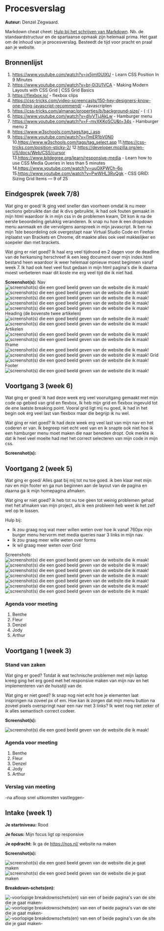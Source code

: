 # Procesverslag
**Auteur:** Denzel Zegwaard.

Markdown cheat cheet: [Hulp bij het schrijven van Markdown](https://github.com/adam-p/markdown-here/wiki/Markdown-Cheatsheet). Nb. de standaardstructuur en de spartaanse opmaak zijn helemaal prima. Het gaat om de inhoud van je procesverslag. Besteedt de tijd voor pracht en praal aan je website.



## Bronnenlijst
1. https://www.youtube.com/watch?v=jx5jmI0UlXU - Learn CSS Position In 9 Minutes
2. https://www.youtube.com/watch?v=br-0i3U1VCA - Making Modern Layouts with CSS Grid | CSS Grid Basics
3. https://flexbox.io/ - flexbox clips
4. https://css-tricks.com/video-screencasts/150-hey-designers-know-one-thing-javascript-recommend/ - Javascripten
5. https://css-tricks.com/almanac/properties/b/background-size/ - ( :( )
6. https://www.youtube.com/watch?v=dIyVTjJAkLw - Hamburger menu
7. https://www.youtube.com/watch?v=F-mvXKKoSCU&t=34s - Hamburger menu 2
8. https://www.w3schools.com/tags/tag_i.asp
9. https://www.youtube.com/watch?v=l1mER1bV0N0
10.https://www.w3schools.com/tags/tag_select.asp
11.https://css-tricks.com/position-sticky-2/
12.https://developer.mozilla.org/en-US/docs/Web/CSS/cursor
13.https://www.bitdegree.org/learn/responsive-media - Learn how to use CSS Media Queries in less than 5 minutes
14.https://www.youtube.com/watch?v=uuOXPWCh-6o
15.https://www.youtube.com/watch?v=PwWHL3RyQgk - CSS GRID: Sizing Grid Items — 9 of 25



## Eindgesprek (week 7/8)
Wat ging er goed/
Ik ging veel sneller dan voorheen omdat ik nu meer sections gebruikte dan dat ik divs gebruikte, ik had ook fouten gemaakt in mijn html waardoor ik in mijn css in de problemen kwam, Dit kon ik na de eerste beoordeling gelukkig veranderen. Ik snap nu hoe ik een dropdown menu aanmaak en die vervolgens aanspreek in  mijn javascript. Ik ben na mijn 1ste beoordeling ook overgestapt naar Virtual Studio Code en Firefox inplaatst van Brackets en Chrome, dit maakte alles ook veel makkelijker en soepeler dan met brackets. 

Wat ging er niet goed?
Ik haal erg veel tijdnood en 2 dagen voor de deadline van de herkansing herschreef ik een leeg document over mijn index.html bestand heen waardoor ik weer helemaal opnieuw moest beginnen vanaf week 7. Ik had ook heel veel fout gedaan in mijn html pagina's die ik daarna moest verbeteren maar dit koste me erg veel tijd die ik niet had. 

**Screenshot(s):**
Nav
![screenshot(s) die een goed beeld geven van de website die ik maak!](images/voortgang/1.png)
![screenshot(s) die een goed beeld geven van de website die ik maak!](images/voortgang/2.png)
![screenshot(s) die een goed beeld geven van de website die ik maak!](images/voortgang/3.png)
![screenshot(s) die een goed beeld geven van de website die ik maak!](images/voortgang/4.png)
![screenshot(s) die een goed beeld geven van de website die ik maak!](images/voortgang/5.png)
Heading (de bovenste twee artikelen)
![screenshot(s) die een goed beeld geven van de website die ik maak!](images/voortgang/6.png)
![screenshot(s) die een goed beeld geven van de website die ik maak!](images/voortgang/7.png)
Artikelen
![screenshot(s) die een goed beeld geven van de website die ik maak!](images/voortgang/8.png)
![screenshot(s) die een goed beeld geven van de website die ik maak!](images/voortgang/9.png)
Iframe
![screenshot(s) die een goed beeld geven van de website die ik maak!](images/voortgang/10.png)
![screenshot(s) die een goed beeld geven van de website die ik maak!](images/voortgang/11.png)
Grid
![screenshot(s) die een goed beeld geven van de website die ik maak!](images/voortgang/12.png)
Footer
![screenshot(s) die een goed beeld geven van de website die ik maak!](images/voortgang/13.png)

## Voortgang 3 (week 6)

Wat ging er goed/
Ik had deze week erg veel vooruitgang gemaakt met mijn code op gebied van grid en flexbox, Ik heb mijn grid en flexbox ingevuld tot de ene laatste breaking point. Vooral grid ligt mij nu goed, ik had in het begin ook erg veel last van flexbox maar die begrijp ik nu wel. 

Wat ging er niet goed?
Ik had deze week erg veel last van mijn nav en het coderen er van. Ik begreep niet echt veel van en ik snapte ook niet hoe ik een hamburger menu moet maken die naar beneden dropt. Ook merkte ik dat ik heel veel moeite had met het correct selecteren van mijn code in mijn css.

**Screenshot(s):**



## Voortgang 2 (week 5)

Wat ging er goed/
Alles gaat bij mij tot nu toe goed. ik ben klaar met mijn nav en mijn footer en ga nun beginnen aan de layout van de pagina en daarna ga ik mijn homepagina afmaken.

Wat ging er niet goed?
ik heb tot nu toe geen tot weinig problemen gehad met het afmaken van mijn project, als ik een probleem heb weet ik het zelf wel op te lossen.

Hulp bij:
- Ik zou graag nog wat meer willen weten over hoe ik vanaf 760px mijn burger menu hervorm met media queries naar 3 links in mijn nav.
- Ik zou graag meer wille weten over forms 
- Ik wil graag meer weten over Grid

Screenshots:
![screenshot(s) die een goed beeld geven van de website die ik maak!](images/voortgang.5/nav.png)
![screenshot(s) die een goed beeld geven van de website die ik maak!](images/voortgang.5/header.code.png)
![screenshot(s) die een goed beeld geven van de website die ik maak!](images/voortgang.5/header.css.1.png)
![screenshot(s) die een goed beeld geven van de website die ik maak!](images/voortgang.5/header.css.2.png)
![screenshot(s) die een goed beeld geven van de website die ik maak!](images/voortgang.5/header.css.3.png)
![screenshot(s) die een goed beeld geven van de website die ik maak!](images/voortgang.5/pagina.png)
![screenshot(s) die een goed beeld geven van de website die ik maak!](images/voortgang.5/main.footer.png)

### Agenda voor meeting

1. Benthe 
2. Fleur 
3. Denzel
4. Jody
5. Arthur

## Voortgang 1 (week 3)

### Stand van zaken

Wat ging er goed?
Totdat ik wat technische problemen met mijn laptop kreeg ging het erg goed met het responsive maken van mijn nav en het implementeren van de huisstijl van de.

Wat ging er niet goed?
Ik snap nog niet echt hoe je elementen laat inspringen na zoveel px of em. 
Hoe kan ik zorgen dat mijn menu button na zoveel pixels overspringt naar een nav met 3 links?
Ik weet nog niet zeker of ik alles semantisch correct codeer.

**Screenshot(s):**


![screenshot(s) die een goed beeld geven van de website die ik maak!](images/week.3.png)

### Agenda voor meeting

1. Benthe 
2. Fleur 
3. Denzel
4. Jody
5. Arthur

### Verslag van meeting

-na afloop snel uitkomsten vastleggen-



## Intake (week 1)

**Je startniveau:** Rood

**Je focus:** Mijn focus ligt op responsive

**Je opdracht:** Ik ga de https://nos.nl/ website na maken 

**Screenshot(s):**

![screenshot(s) die een goed beeld geven van de website die je gaat maken](images/NOS.voorpagina.png)
![screenshot(s) die een goed beeld geven van de website die je gaat maken](images/NOS.artikel.png)

**Breakdown-schets(en):**

![-voorlopige breakdownschets(en) van een of beide pagina's van de site die je gaat maken-](images/breakdown.NOS.voorpagina.png)
![-voorlopige breakdownschets(en) van een of beide pagina's van de site die je gaat maken-](images/breakdown.NOS.voorpagina2.png)
![-voorlopige breakdownschets(en) van een of beide pagina's van de site die je gaat maken-](images/breakdown.NOS.voorpagina3.png)
